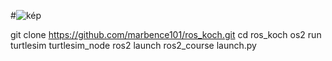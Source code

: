 #![kép](https://github.com/marbence101/ros_koch/assets/72440997/3e2e1fec-ab34-4087-a4b8-0ee142744564)


git clone https://github.com/marbence101/ros_koch.git
cd ros_koch
os2 run turtlesim turtlesim_node
ros2 launch ros2_course launch.py
